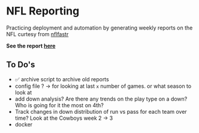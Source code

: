 # NFL Reporting

Practicing deployment and automation by generating weekly reports on 
the NFL curtesy from [nflfastr](https://www.nflfastr.com/)

**See the report [here](NFL-Report.md)**


To Do's
---
* :white_check_mark: archive script to archive old reports
* config file ? -> for looking at last `x` number of games. or what season to look at
* add down analysis? Are there any trends on the play type on a down? Who is going for it the most on 4th? 
* Track changes in down distribution of run vs pass for each team over time? Look at the Cowboys week 2 -> 3
* docker
